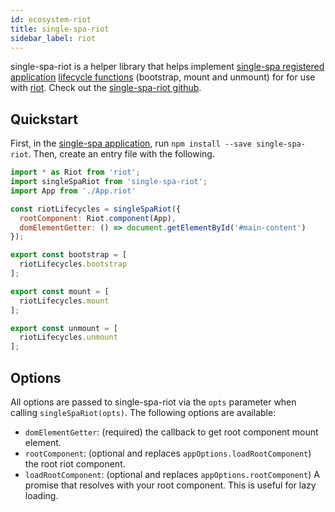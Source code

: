 ```yaml
---
id: ecosystem-riot
title: single-spa-riot
sidebar_label: riot
---
```


single-spa-riot is a helper library that helps implement [single-spa registered application](single-spa-config.md#registering-applications) [lifecycle functions](building-applications.md#registered-application-lifecycle) (bootstrap, mount and unmount) for for use with [riot](https://riot.js.org/). Check out the [single-spa-riot github](https://github.com/ariesjia/single-spa-riot).


## Quickstart

First, in the [single-spa application](https://github.com/CanopyTax/single-spa/blob/master/docs/applications.md#registered-applications), run `npm install --save single-spa-riot`. Then, create an entry file with the following.

```js
import * as Riot from 'riot';
import singleSpaRiot from 'single-spa-riot';
import App from './App.riot'

const riotLifecycles = singleSpaRiot({
  rootComponent: Riot.component(App),
  domElementGetter: () => document.getElementById('#main-content')
});

export const bootstrap = [
  riotLifecycles.bootstrap
];

export const mount = [
  riotLifecycles.mount
];

export const unmount = [
  riotLifecycles.unmount
];
```

## Options

All options are passed to single-spa-riot via the `opts` parameter when calling `singleSpaRiot(opts)`. The following options are available:

- `domElementGetter`: (required) the callback to get root component mount element.
- `rootComponent`: (optional and replaces `appOptions.loadRootComponent`) the root riot component.
- `loadRootComponent`: (optional and replaces `appOptions.rootComponent`) A promise that resolves with your root component. This is useful for lazy loading.
